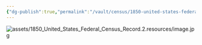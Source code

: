 ```yaml
---
{"dg-publish":true,"permalink":"/vault/census/1850-united-states-federal-census-record-2/","tags":["Charles-William-McClung","Margaret-Wiseman"]}
---
```



![assets/1850_United_States_Federal_Census_Record.2.resources/image.jpg](/img/user/assets/1850_United_States_Federal_Census_Record.2.resources/image.jpg) 
